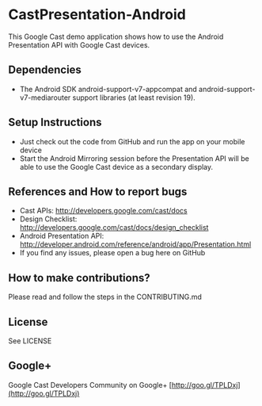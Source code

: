 # CastPresentation-Android

This Google Cast demo application shows how to use the Android Presentation API with Google Cast devices. 

## Dependencies
* The Android SDK android-support-v7-appcompat and android-support-v7-mediarouter support libraries (at least revision 19).

## Setup Instructions
* Just check out the code from GitHub and run the app on your mobile device
* Start the Android Mirroring session before the Presentation API will be able to use the Google Cast device as a secondary display.

## References and How to report bugs
* Cast APIs: http://developers.google.com/cast/docs
* Design Checklist: http://developers.google.com/cast/docs/design_checklist
* Android Presentation API: http://developer.android.com/reference/android/app/Presentation.html
* If you find any issues, please open a bug here on GitHub

## How to make contributions?
Please read and follow the steps in the CONTRIBUTING.md

## License
See LICENSE

## Google+
Google Cast Developers Community on Google+ [http://goo.gl/TPLDxj](http://goo.gl/TPLDxj)
